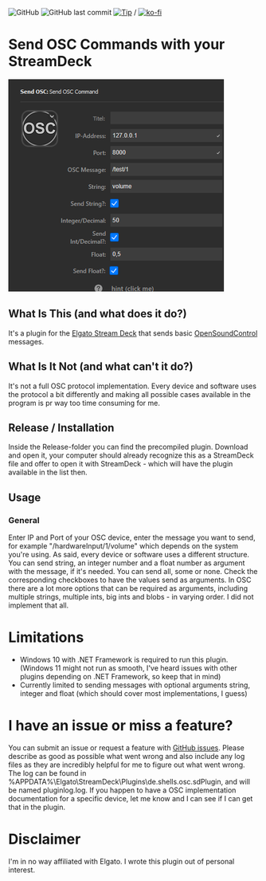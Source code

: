  ![GitHub](https://img.shields.io/github/license/shells-dw/StreamDeck-OSC)     ![GitHub last commit](https://img.shields.io/github/last-commit/shells-dw/StreamDeck-OSC)     [![Tip](https://img.shields.io/badge/Donate-PayPal-green.svg)]( https://www.paypal.com/donate?hosted_button_id=8KXD334CCEEC2) / [![ko-fi](https://ko-fi.com/img/githubbutton_sm.svg)](https://ko-fi.com/Y8Y4CE9LH)

# Send OSC Commands with your StreamDeck

![Overview](/docs/O.png)

## What Is This (and what does it do?)

It's a plugin for the [Elgato Stream Deck][Stream Deck] that sends basic [OpenSoundControl][] messages.

## What Is It Not (and what can't it do?)

It's not a full OSC protocol implementation. Every device and software uses the protocol a bit differently and making all possible cases available in the program is pr way too time consuming for me.

## Release / Installation

Inside the Release-folder you can find the precompiled plugin. Download and open it, your computer should already recognize this as a StreamDeck file and offer to open it with StreamDeck - which will have the plugin available in the list then.

## Usage
### General

Enter IP and Port of your OSC device, enter the message you want to send, for example "/hardwareInput/1/volume" which depends on the system you're using. As said, every device or software uses a different structure.
You can send string, an integer number and a float number as argument with the message, if it's needed. You can send all, some or none. Check the corresponding checkboxes to have the values send as arguments.
In OSC there are a lot more options that can be required as arguments, including multiple strings, multiple ints, big ints and blobs - in varying order. I did not implement that all.

# Limitations

- Windows 10 with .NET Framework is required to run this plugin. (Windows 11 might not run as smooth, I've heard issues with other plugins depending on .NET Framework, so keep that in mind)
- Currently limited to sending messages with optional arguments string, integer and float (which should cover most implementations, I guess)

# I have an issue or miss a feature?

You can submit an issue or request a feature with [GitHub issues]. Please describe as good as possible what went wrong and also include any log files as they are incredibly helpful for me to figure out what went wrong. The log can be found in %APPDATA%\Elgato\StreamDeck\Plugins\de.shells.osc.sdPlugin, and will be named pluginlog.log.
If you happen to have a OSC implementation documentation for a specific device, let me know and I can see if I can get that in the plugin.

# Disclaimer
I'm in no way affiliated with Elgato. I wrote this plugin out of personal interest.

<!-- Reference Links -->

[Stream Deck]: https://www.elgato.com/gaming/stream-deck/ "Elgato's Stream Deck product page"
[OpenSoundControl]: http://opensoundcontrol.org/introduction-osc "OSC homepage"
[GitHub issues]: https://github.com/shells-dw/streamdeck-totalmix/issues "GitHub issues link"

